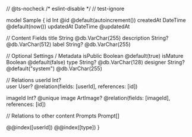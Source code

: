 // @ts-nocheck
/* eslint-disable */
// test-ignore

model Sample {
  id         Int       @id @default(autoincrement())
  createdAt  DateTime  @default(now())
  updatedAt  DateTime  @updatedAt

  // Content Fields
  title      String    @db.VarChar(255)
  description String?  @db.VarChar(512)
  label      String?   @db.VarChar(255)

  // Optional Settings / Metadata
  isPublic   Boolean   @default(true)
  isMature   Boolean   @default(false)
  type       String?   @db.VarChar(128)
  designer   String?   @default("system") @db.VarChar(255)

  // Relations
  userId     Int?      
  user       User?     @relation(fields: [userId], references: [id])

  imageId    Int?      @unique
  image      ArtImage? @relation(fields: [imageId], references: [id])

  // Relations to other content
  Prompts       Prompt[]     

  @@index([userId])
  @@index([type])
}
